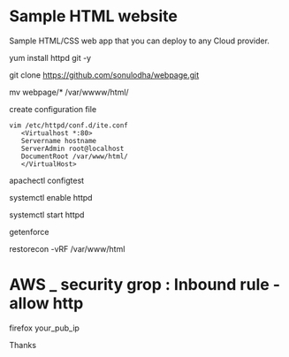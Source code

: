 # Sample HTML website 

Sample HTML/CSS web app that you can deploy to any Cloud provider. 

yum install httpd git  -y 

git clone https://github.com/sonulodha/webpage.git

mv webpage/* /var/wwww/html/

create configuration file

    vim /etc/httpd/conf.d/ite.conf
       <Virtualhost *:80>
       Servername hostname
       ServerAdmin root@localhost
       DocumentRoot /var/www/html/
       </VirtualHost>

apachectl configtest


systemctl enable httpd

systemctl start httpd

getenforce

restorecon -vRF /var/www/html


# AWS _ security grop : Inbound rule - allow http 



firefox your_pub_ip




Thanks
